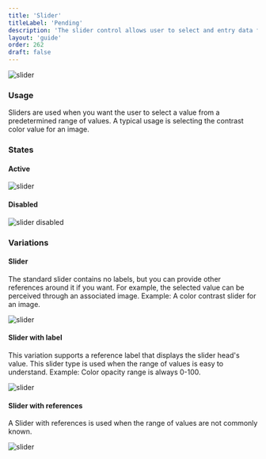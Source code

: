 ```yaml
---
title: 'Slider'
titleLabel: 'Pending'
description: 'The slider control allows user to select and entry data from among a linear range of values.'
layout: 'guide'
order: 262
draft: false
---
```


![slider](/images/lexicon/Slider.jpg)

### Usage

Sliders are used when you want the user to select a value from a predetermined range of values. A typical usage is selecting the contrast color value for an image.

### States

#### Active

![slider](/images/lexicon/Slider.jpg)

#### Disabled

![slider disabled](/images/lexicon/SliderDisabled.jpg)

### Variations

#### Slider

The standard slider contains no labels, but you can provide other references around it if you want. For example, the selected value can be perceived through an associated image. Example: A color contrast slider for an image.

![slider](/images/lexicon/Slider.jpg)

#### Slider with label

This variation supports a reference label that displays the slider head's value. This slider type is used when the range of values is easy to understand. Example: Color opacity range is always 0-100.

![slider](/images/lexicon/SliderLabel.jpg)

#### Slider with references

A Slider with references is used when the range of values are not commonly known.

![slider](/images/lexicon/SliderReferences.jpg)

